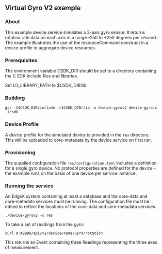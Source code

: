 ## Virtual Gyro V2 example

### About

This example device service simulates a 3-axis gyro sensor. It returns
rotation rate data on each axis in a range -250 to +250 degrees per second.
The example illustrates the use of the resourceCommand construct in a device
profile to aggregate device resources.

### Prerequisites

The environment variable CSDK_DIR should be set to a directory containing the
C SDK include files and libraries.

Set LD_LIBRARY_PATH to $CSDK_DIR/lib

### Building

```
gcc -I$CSDK_DIR/include -L$CSDK_DIR/lib -o device-gyrov2 device-gyro.c -lcsdk
```

### Device Profile

A device profile for the simulated device is provided in the `res` directory. This will be uploaded to core-metadata by the device service on first run.

### Provisioning

The supplied configuration file `res/configuration.toml` includes a definition for a single gyro device. No protocol properties are defined for the device - the example runs on the basis of one device per service instance.

### Running the service

An EdgeX system containing at least a database and the core-data and core-metadata services must be running. The configuration file must be edited to reflect the locations of the core-data and core-metadata services.

```
./device-gyrov2 -c res
```

To take a set of readings from the gyro:

```
curl 0:49999/api/v1/device/name/Gyro/rotation
```

This returns an Event containing three Readings representing the three axes of measurement.